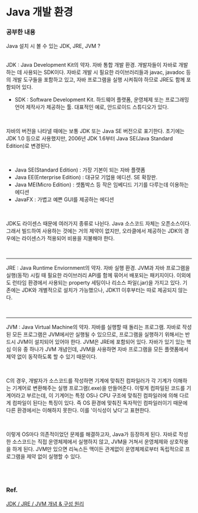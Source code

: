 # Java 개발 환경
### 공부한 내용
Java 설치 시 볼 수 있는 JDK, JRE, JVM ?

<br/>
JDK : Java Development Kit의 약자. 자바 통합 개발 환경.
개발자들이 자바로 개발하는 데 사용되는 SDK이다. 자바로 개발 시 필요한 라이브러리들과 javac, javadoc 등의 개발 도구들을 포함하고 있고, 자바 프로그램을 실행 시켜줘야 하므로 JRE도 함께 포함되어 있다.

<br/>

- SDK : Software Development Kit. 하드웨어 플랫폼, 운영체제 또는 프로그래밍 언어 제작사가 제공하는 툴. 대표적인 예로, 안드로이드 스튜디오가 있다.

<br/>

자바의 버전을 나타낼 때에는 보통 JDK 또는 Java SE 버전으로 표기한다. 초기에는 JDK 1.0 등으로 사용했지만, 2006년 JDK 1.6부터 Java SE(Java Standard Edition)로 변경된다.

<br/>

- Java SE(Standard Edition) : 가장 기본이 되는 자바 플랫폼
- Java EE(Enterprise Edition) : 대규모 기업용 에디션. SE 확장판.
- Java ME(Micro Edition) : 셋톱박스 등 작은 임베디드 기기를 다루는데 이용하는 에디션
- JavaFX : 가볍고 예쁜 GUI를 제공하는 에디션

<br/>

JDK도 라이센스 때문에 여러가지 종류로 나뉜다. Java 소스코드 자체는 오픈소스이다. 그래서 빌드하여 사용하는 것에는 거의 제약이 없지만, 오라클에서 제공하는 JDK의 경우에는 라이센스가 적용되어 비용을 지불해야 한다.

<br/>

- - -
JRE : Java Runtime Enviornment의 약자. 자바 실행 환경.
JVM과 자바 프로그램을 실행(동작) 시킬 때 필요한 라이브러리 API를 함께 묶어서 배포되는 패키지이다. 이외에도 런타임 환경에서 사용되는 property 세팅이나 리소스 파일(.jar)을 가지고 있다. 기존에는 JDK와 개별적으로 설치가 가능했으나, JDK11 이후부터는 따로 제공되지 않는다.

<br/>

- - -
JVM : Java Virtual Machine의 약자. 자바를 실행할 때 돌리는 프로그램.
자바로 작성된 모든 프로그램은 JVM에서만 실행될 수 있으므로, 프로그램을 실행하기 위해서는 반드시 JVM이 설치되어 있어야 한다. JVM은 JRE에 포함되어 있다. 자바가 있기 있는 핵심 이유 중 하나가 JVM 개념인데, JVM을 사용하면 자바 프로그램을 모든 플랫폼에서 제약 없이 동작하도록 할 수 있기 때문이다.

<br/>

C의 경우, 개발자가 소스코드를 작성하면 기계에 맞춰진 컴파일러가 각 기계가 이해하는 기계어로 변환해주는 실행 프로그램(.exe)을 만들어준다. 이렇게 컴파일된 코드를 기계어라고 부르는데, 이 기계어는 특정 OS나 CPU 구조에 맞춰진 컴파일러에 의해 다르게 컴파일이 된다는 특징이 있다. 즉 OS 환경에 맞춰진 독자적인 컴파일러이기 때문에 다른 환경에서는 이해하지 못한다. 이를 '이식성이 낮다'고 표현한다.

<br/>

이렇게 OS마다 의존적이었던 문제를 해결하고자, Java가 등장하게 된다. 자바로 작성한 소스코드는 직접 운영체제에서 실행하지 않고, JVM을 거쳐서 운영체제와 상호작용을 하게 된다. JVM만 있으면 리눅스든 맥이든 관계없이 운영체제로부터 독립적으로 프로그램을 제약 없이 실행할 수 있다.

<br/><br/>
### Ref.
[JDK / JRE / JVM 개념 & 구성 원리](https://inpa.tistory.com/entry/JAVA-%E2%98%95-JDK-JRE-JVM-%EA%B0%9C%EB%85%90-%EA%B5%AC%EC%84%B1-%EC%9B%90%EB%A6%AC-%F0%9F%92%AF-%EC%99%84%EB%B2%BD-%EC%B4%9D%EC%A0%95%EB%A6%AC#jdk_java_development_kit)